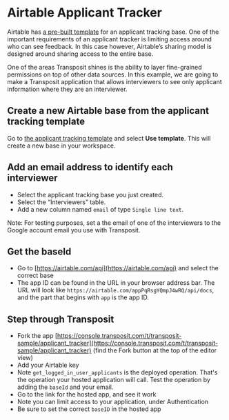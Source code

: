 # Airtable Applicant Tracker

Airtable has [a pre-built template](https://airtable.com/templates/professional/expksc99BziBsZRgR/applicant-tracking-system) for an applicant tracking base. One of the important requirements of an applicant tracker is limiting access around who can see feedback. In this case however, Airtable’s sharing model is designed around sharing access to the entire base.

One of the areas Transposit shines is the ability to layer fine-grained permissions on top of other data sources. In this example, we are going to make a Transposit application that allows interviewers to see only applicant information where they are an interviewer.


## Create a new Airtable base from the applicant tracking template

Go to [the applicant tracking template](https://airtable.com/templates/professional/expksc99BziBsZRgR/applicant-tracking-system) and select **Use template**. This will create a new base in your workspace.


## Add an email address to identify each interviewer

  * Select the applicant tracking base you just created.
  * Select the “Interviewers” table.
  * Add a new column named `email` of type `Single line text`.

Note: For testing purposes, set a the email of one of the interviewers to the Google account email you use with Transposit.

## Get the baseId

  * Go to [https://airtable.com/api](https://airtable.com/api) and select the correct base
  * The app ID can be found in the URL in your browser address bar. The URL will look like `https://airtable.com/appPqRsgYQmpJ4wRQ/api/docs`, and the part that begins with `app` is the app ID.

## Step through Transposit

  * Fork the app [https://console.transposit.com/t/transposit-sample/applicant_tracker](https://console.transposit.com/t/transposit-sample/applicant_tracker) (find the Fork button at the top of the editor view)
  * Add your Airtable key
  * Note `get_logged_in_user_applicants` is the deployed operation. That's the operation your hosted application will call. Test the operation by adding the `baseId` and your email.
  * Go to the link for the hosted app, and see it work
  * Note you can limit access to your application, under Authentication
  * Be sure to set the correct `baseID` in the hosted app
